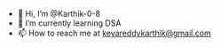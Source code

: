 - 👋 Hi, I’m @Karthik-0-8
- 🌱 I’m currently learning DSA
- 📫 How to reach me at keyareddykarthik@gmail.com

<!---
Karthik-0-8/Karthik-0-8 is a ✨ special ✨ repository because its `README.md` (this file) appears on your GitHub profile.
You can click the Preview link to take a look at your changes.
--->
